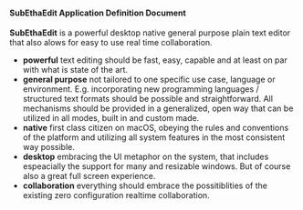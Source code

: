#### SubEthaEdit Application Definition Document


**SubEthaEdit** is a powerful desktop native general purpose plain text editor that also alows for easy to use real time collaboration.


* **powerful** text editing should be fast, easy, capable and at least on par with what is state of the art.
* **general purpose** not tailored to one specific use case, language or environment. E.g. incorporating new programming languages / structured text formats should be possible and straightforward. All mechanisms should be provided in a generalized, open way that can be utilized in all modes, built in and custom made.
* **native** first class citizen on macOS, obeying the rules and conventions of the platform and utilizing all system features in the most consistent way possible. 
* **desktop** embracing the UI metaphor on the system, that includes espeacially the support for many and resizable windows. But of course also a great full screen experience.
* **collaboration** everything should embrace the possitiblities of the existing zero configuration realtime collaboration.